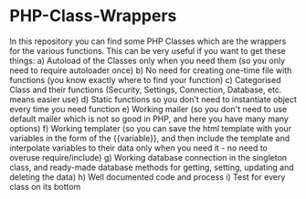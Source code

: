 # PHP-Class-Wrappers
In this repository you can find some PHP Classes which are the wrappers for the various functions.
This can be very useful if you want to get these things:
a) Autoload of the Classes only when you need them (so you only need to require autoloader once)
b) No need for creating one-time file with functions (you know exactly where to find your function)
c) Categorised Class and their functions (Security, Settings, Connection, Database, etc. means easier use)
d) Static functions so you don't need to instantiate object every time you need function
e) Working mailer (so you don't need to use default mailer which is not so good in PHP, and here you have many many options)
f) Working templater (so you can save the html template with your variables in the form of the {{variable}}, and then include the template and interpolate variables to their data only when you need it - no need to overuse require/include)
g) Working database connection in the singleton class, and ready-made database methods for getting, setting, updating and deleting the data)
h) Well documented code and process
i) Test for every class on its bottom
